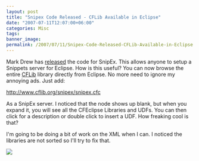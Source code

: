 ```yaml
---
layout: post
title: "Snipex Code Released - CFLib Available in Eclipse"
date: "2007-07-11T12:07:00+06:00"
categories: Misc 
tags: 
banner_image: 
permalink: /2007/07/11/Snipex-Code-Released-CFLib-Available-in-Eclipse
---
```


Mark Drew has <a href="http://www.markdrew.co.uk/blog/index.cfm/2007/7/11/CFEclipses-SnipEx-server-components-released">released</a> the code for SnipEx. This allows anyone to setup a Snippets server for Eclipse. How is this useful? You can now browse the entire <a href="http://www.cflib.org">CFLib</a> library directly from Eclipse. No more need to ignore my annoying ads. Just add:

http://www.cflib.org/snipex/snipex.cfc

As a SnipEx server. I noticed that the node shows up blank, but when you expand it, you will see all the CFEclipse Libraries and UDFs. You can then click for a description or double click to insert a UDF. How freaking cool is that?

I'm going to be doing a bit of work on the XML when I can. I noticed the libraries are not sorted so I'll try to fix that. 

<img src="https://static.raymondcamden.com/images/cfecflib.jpg">